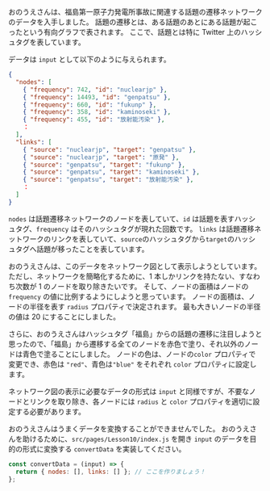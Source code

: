 おのうえさんは、福島第一原子力発電所事故に関連する話題の遷移ネットワークのデータを入手しました。
話題の遷移とは、ある話題のあとにある話題が起こったという有向グラフで表されます。
ここで、話題とは特に Twitter 上のハッシュタグを表しています。

データは `input` として以下のように与えられます。

```json
{
  "nodes": [
    { "frequency": 742, "id": "nuclearjp" },
    { "frequency": 14493, "id": "genpatsu" },
    { "frequency": 660, "id": "fukunp" },
    { "frequency": 358, "id": "kaminoseki" },
    { "frequency": 455, "id": "放射能汚染" },
    ：
  ],
  "links": [
    { "source": "nuclearjp", "target": "genpatsu" },
    { "source": "nuclearjp", "target": "原発" },
    { "source": "genpatsu", "target": "fukunp" },
    { "source": "genpatsu", "target": "kaminoseki" },
    { "source": "genpatsu", "target": "放射能汚染" },
    ：
  ]
}
```

`nodes` は話題遷移ネットワークのノードを表していて、`id` は話題を表すハッシュタグ、`frequency` はそのハッシュタグが現れた回数です。
`links` は話題遷移ネットワークのリンクを表していて、`source`のハッシュタグから`target`のハッシュタグへ話題が移ったことを表しています。

おのうえさんは、このデータをネットワーク図として表示しようとしています。
ただし、ネットワークを簡略化するために、1 本しかリンクを持たない、すなわち次数が 1 のノードを取り除きたいです。
そして、ノードの面積はノードの `frequency` の値に比例するようにしようと思っています。
ノードの面積は、ノードの半径を表す `radius` プロパティで決定されます。
最も大きいノードの半径の値は 20 にすることにしました。

さらに、おのうえさんはハッシュタグ「福島」からの話題の遷移に注目しようと思ったので、「福島」から遷移する全てのノードを赤色で塗り、それ以外のノードは青色で塗ることにしました。
ノードの色は、ノードの`color` プロパティで変更でき、赤色は `"red"`、青色は`"blue"` をそれぞれ `color` プロパティに設定します。

ネットワーク図の表示に必要なデータの形式は `input` と同様ですが、不要なノードとリンクを取り除き、各ノードには `radius` と `color` プロパティを適切に設定する必要があります。

おのうえさんはうまくデータを変換することができませんでした。
おのうえさんを助けるために、`src/pages/Lesson10/index.js` を開き `input` のデータを目的の形式に変換する `convertData` を実装してください。

```javascript
const convertData = (input) => {
  return { nodes: [], links: [] }; // ここを作りましょう！
};
```
